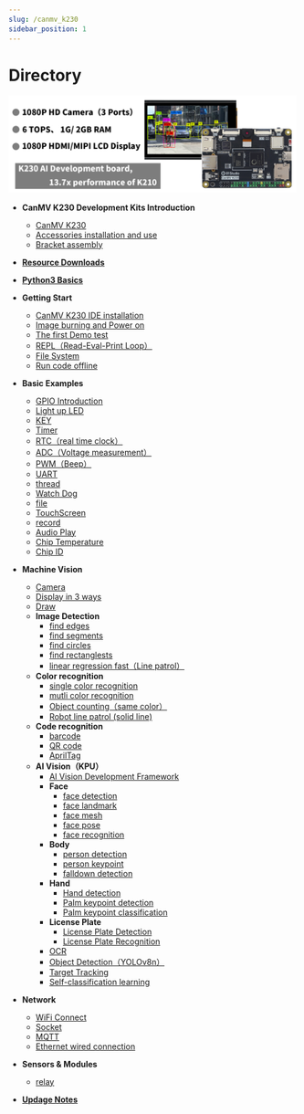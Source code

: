 ```yaml
---
slug: /canmv_k230
sidebar_position: 1
---
```


# Directory

![directory](./img/directory/directory1.png)

- **CanMV K230 Development Kits Introduction**

    - [CanMV K230](./intro/canmv_k230.md)
    - [Accessories installation and use](./intro/module.md)
    - [Bracket assembly](./intro/bracket.md)

- [**Resource Downloads**](./download.md)

- [**Python3 Basics**](./python_learn.md)

- **Getting Start**

    - [CanMV K230 IDE installation](./getting_start/canmv_ide.md)
    - [Image burning and Power on](./getting_start/image.md)
    - [The first Demo test](./getting_start/demo.md)
    - [REPL（Read-Eval-Print Loop）](./getting_start/repl.md)
    - [File System](./getting_start/file_system.md)
    - [Run code offline](./getting_start/run_offline.md)

- **Basic Examples**

    - [GPIO Introduction](./basic_examples/gpio_intro.md) 
    - [Light up LED](./basic_examples/led.md) 
    - [KEY](./basic_examples/key.md) 
    - [Timer](./basic_examples/timer.md) 
    - [RTC（real time clock）](./basic_examples/rtc.md) 
    - [ADC（Voltage measurement）](./basic_examples/adc.md) 
    - [PWM（Beep）](./basic_examples/pwm_beep.md) 
    - [UART](./basic_examples/uart.md) 
    - [thread](./basic_examples/thread.md) 
    - [Watch Dog](./basic_examples/watchdog.md) 
    - [file](./basic_examples/file.md) 
    - [TouchScreen](./basic_examples/touchscreen.md) 
    - [record](./basic_examples/record.md) 
    - [Audio Play](./basic_examples/audio_play.md) 
    - [Chip Temperature](./basic_examples/chip_temp.md) 
    - [Chip ID](./basic_examples/chipid.md) 

- **Machine Vision**

    - [Camera](./machine_vision/camera.md) 
    - [Display in 3 ways](./machine_vision/display.md) 
    - [Draw](./machine_vision/draw.md) 
    - **Image Detection**
        - [find edges](./machine_vision/image_detection/find_edges.md) 
        - [find segments](./machine_vision/image_detection/find_segments.md) 
        - [find circles](./machine_vision/image_detection/find_circles.md) 
        - [find rectanglests](./machine_vision/image_detection/find_rects.md) 
        - [linear regression fast（Line patrol）](./machine_vision/image_detection/linear_regression_fast.md) 
    - **Color recognition**
        - [single color recognition](./machine_vision/color_recognition/single_color.md) 
        - [mutli color recognition](./machine_vision/color_recognition/mutli_color.md) 
        - [Object counting（same color）](./machine_vision/color_recognition/count.md) 
        - [Robot line patrol (solid line)](./machine_vision/color_recognition/line_follow.md) 
    - **Code recognition**
        - [barcode](./machine_vision/code/barcode.md) 
        - [QR code](./machine_vision/code/qr_code.md )
        - [AprilTag](./machine_vision/code/apriltag.md) 
    - **AI Vision（KPU）**
        - [AI Vision Development Framework](./machine_vision/ai_vision/ai_frame.md) 
        - **Face**
            - [face detection](./machine_vision/ai_vision/face/face_detection.md) 
            - [face landmark](./machine_vision/ai_vision/face/face_landmark.md) 
            - [face mesh](./machine_vision/ai_vision/face/face_mesh.md) 
            - [face pose](./machine_vision/ai_vision/face/face_pose.md) 
            - [face recognition](./machine_vision/ai_vision/face/face_recognition.md) 
        - **Body**
            - [person detection](./machine_vision/ai_vision/body/person_detection.md) 
            - [person keypoint](./machine_vision/ai_vision/body/person_keypoint.md) 
            - [falldown detection](./machine_vision/ai_vision/body/falldown_detection.md) 
        - **Hand**
            - [Hand detection](./machine_vision/ai_vision/hand/hand_detection.md) 
            - [Palm keypoint detection](./machine_vision/ai_vision/hand/hand_keypoint_det.md) 
            - [Palm keypoint classification](./machine_vision/ai_vision/hand/hand_keypoint_class.md) 
        - **License Plate**
            - [License Plate Detection](./machine_vision/ai_vision/license/license_det.md) 
            - [License Plate Recognition](./machine_vision/ai_vision/license/license_det_rec.md) 
        - [OCR](./machine_vision/ai_vision/ocr_rec.md) 
        - [Object Detection（YOLOv8n）](./machine_vision/ai_vision/object_detection.md) 
        - [Target Tracking](./machine_vision/ai_vision/tracker.md) 
        - [Self-classification learning](./machine_vision/ai_vision/self_learning.md) 

- **Network**

    - [WiFi Connect](./network/wifi_connect.md) 
    - [Socket](./network/socket.md) 
    - [MQTT](./network/mqtt.md) 
    - [Ethernet wired connection](./network/ethernet.md) 

- **Sensors & Modules**

    - [relay](./sensor_module/relay.md) 

- [**Updage Notes**](./update.md)


